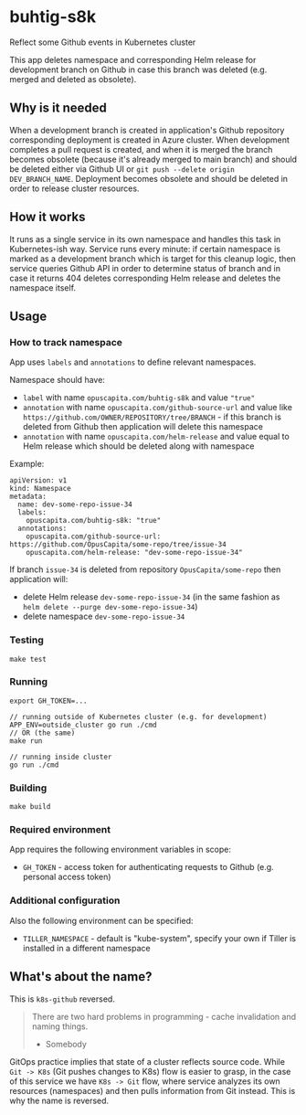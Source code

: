 # buhtig-s8k

Reflect some Github events in Kubernetes cluster

This app deletes namespace and corresponding Helm release for development branch on Github in case this branch was deleted (e.g. merged and deleted as obsolete).

## Why is it needed

When a development branch is created in application's Github repository corresponding deployment is created in Azure cluster. When development completes a pull request is created, and when it is merged the branch becomes obsolete (because it's already merged to main branch) and should be deleted either via Github UI or `git push --delete origin DEV_BRANCH_NAME`. Deployment becomes obsolete and should be deleted in order to release cluster resources.

## How it works

It runs as a single service in its own namespace and handles this task in Kubernetes-ish way. Service runs every minute: if certain namespace is marked as a development branch which is target for this cleanup logic, then service queries Github API in order to determine status of branch and in case it returns 404 deletes corresponding Helm release and deletes the namespace itself.

## Usage

### How to track namespace

App uses `labels` and `annotations` to define relevant namespaces.

Namespace should have:
- `label` with name `opuscapita.com/buhtig-s8k` and value `"true"`
- `annotation` with name `opuscapita.com/github-source-url` and value like `https://github.com/OWNER/REPOSITORY/tree/BRANCH` - if this branch is deleted from Github then application will delete this namespace
- `annotation` with name `opuscapita.com/helm-release` and value equal to Helm release which should be deleted along with namespace

Example:

```
apiVersion: v1
kind: Namespace
metadata:
  name: dev-some-repo-issue-34
  labels:
    opuscapita.com/buhtig-s8k: "true"
  annotations:
    opuscapita.com/github-source-url: https://github.com/OpusCapita/some-repo/tree/issue-34
    opuscapita.com/helm-release: "dev-some-repo-issue-34"
```

If branch `issue-34` is deleted from repository `OpusCapita/some-repo` then application will:
- delete Helm release `dev-some-repo-issue-34`
  (in the same fashion as `helm delete --purge dev-some-repo-issue-34`)
- delete namespace `dev-some-repo-issue-34`

### Testing

`make test`

### Running

```
export GH_TOKEN=...

// running outside of Kubernetes cluster (e.g. for development)
APP_ENV=outside_cluster go run ./cmd
// OR (the same)
make run

// running inside cluster
go run ./cmd
```

### Building

`make build`

### Required environment

App requires the following environment variables in scope:
- `GH_TOKEN` - access token for authenticating requests to Github (e.g. personal access token)

### Additional configuration

Also the following environment can be specified:
- `TILLER_NAMESPACE` - default is "kube-system", specify your own if Tiller is installed in a different namespace

## What's about the name?

This is `k8s-github` reversed.

> There are two hard problems in programming - cache invalidation and naming things.
> - Somebody

GitOps practice implies that state of a cluster reflects source code. While `Git -> K8s` (Git pushes changes to K8s) flow is easier to grasp, in the case of this service we have `K8s -> Git` flow, where service analyzes its own resources (namespaces) and then pulls information from Git instead. This is why the name is reversed.


